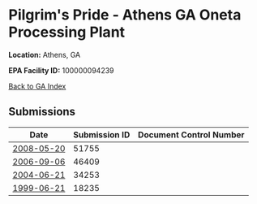 # Pilgrim's Pride - Athens GA Oneta Processing Plant

**Location:** Athens, GA

**EPA Facility ID:** 100000094239

[Back to GA Index](../../index.md)

## Submissions

| Date | Submission ID | Document Control Number |
|------|--------------|-------------------------|
| [2008-05-20](submissions/51755.md) | 51755 |  |
| [2006-09-06](submissions/46409.md) | 46409 |  |
| [2004-06-21](submissions/34253.md) | 34253 |  |
| [1999-06-21](submissions/18235.md) | 18235 |  |
